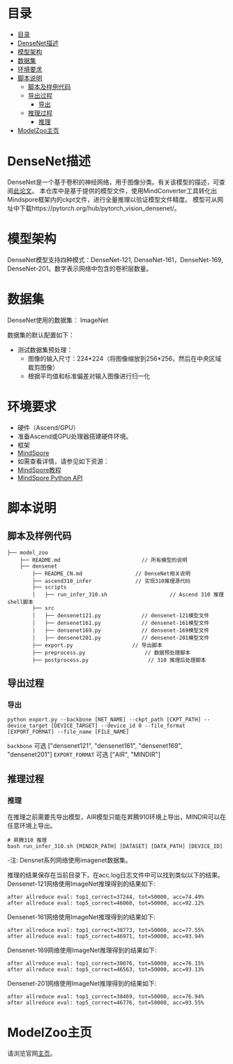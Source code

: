 # 目录

<!-- TOC -->

- [目录](#目录)
- [DenseNet描述](#densenet描述)
- [模型架构](#模型架构)
- [数据集](#数据集)
- [环境要求](#环境要求)
- [脚本说明](#脚本说明)
    - [脚本及样例代码](#脚本及样例代码)
    - [导出过程](#导出过程)
        - [导出](#导出)
    - [推理过程](#推理过程)
        - [推理](#推理)
- [ModelZoo主页](#modelzoo主页)

<!-- /TOC -->

# DenseNet描述

DenseNet是一个基于卷积的神经网络，用于图像分类。有关该模型的描述，可查阅[此论文](https://arxiv.org/abs/1608.06993)。
本仓库中是基于提供的模型文件，使用MindConverter工具转化出Mindspore框架内的ckpt文件，进行全量推理以验证模型文件精度。
模型可从网址中下载https://pytorch.org/hub/pytorch_vision_densenet/。

# 模型架构

DenseNet模型支持四种模式：DenseNet-121, DenseNet-161，DenseNet-169, DenseNet-201。数字表示网络中包含的卷积层数量。

# 数据集

DenseNet使用的数据集： ImageNet

数据集的默认配置如下：

- 测试数据集预处理：
    - 图像的输入尺寸：224\*224（将图像缩放到256\*256，然后在中央区域裁剪图像）
    - 根据平均值和标准偏差对输入图像进行归一化

# 环境要求

- 硬件（Ascend/GPU）
- 准备Ascend或GPU处理器搭建硬件环境。
- 框架
- [MindSpore](https://www.mindspore.cn/install)
- 如需查看详情，请参见如下资源：
- [MindSpore教程](https://www.mindspore.cn/tutorials/zh-CN/master/index.html)
- [MindSpore Python API](https://www.mindspore.cn/docs/zh-CN/master/index.html)

# 脚本说明

## 脚本及样例代码

```shell
├── model_zoo
    ├── README.md                          // 所有模型的说明
    ├── densenet
        ├── README_CN.md                 // DenseNet相关说明
        ├── ascend310_infer              // 实现310推理源代码
        ├── scripts
        │   ├── run_infer_310.sh                    // Ascend 310 推理shell脚本
        ├── src
        │   ├── densenet121.py             // densenet-121模型文件
        │   ├── densenet161.py             // densenet-161模型文件
        │   ├── densenet169.py             // densenet-169模型文件
        │   ├── densenet201.py             // densenet-201模型文件
        ├── export.py                   // 导出脚本
        ├── preprocess.py                   // 数据预处理脚本
        ├── postprocess.py                   // 310 推理后处理脚本
```

## 导出过程

### 导出

```shell
python export.py --backbone [NET_NAME] --ckpt_path [CKPT_PATH] --device_target [DEVICE_TARGET] --device_id 0 --file_format [EXPORT_FORMAT] --file_name [FILE_NAME]
```

`backbone` 可选 ["densenet121", "densenet161", "densenet169", "densenet201"]
`EXPORT_FORMAT` 可选 ["AIR", "MINDIR"]

## 推理过程

### 推理

在推理之前需要先导出模型，AIR模型只能在昇腾910环境上导出，MINDIR可以在任意环境上导出。

```shell
# 昇腾310 推理
bash run_infer_310.sh [MINDIR_PATH] [DATASET] [DATA_PATH] [DEVICE_ID]
```

-注: Densnet系列网络使用imagenet数据集。

推理的结果保存在当前目录下，在acc.log日志文件中可以找到类似以下的结果。
Densenet-121网络使用ImageNet推理得到的结果如下:

  ```log
  after allreduce eval: top1_correct=37244, tot=50000, acc=74.49%
  after allreduce eval: top5_correct=46060, tot=50000, acc=92.12%
  ```

Densenet-161网络使用ImageNet推理得到的结果如下:

  ```log
  after allreduce eval: top1_correct=38773, tot=50000, acc=77.55%
  after allreduce eval: top5_correct=46971, tot=50000, acc=93.94%
  ```

Densenet-169网络使用ImageNet推理得到的结果如下:

  ```log
  after allreduce eval: top1_correct=38076, tot=50000, acc=76.15%
  after allreduce eval: top5_correct=46563, tot=50000, acc=93.13%
  ```

Densenet-201网络使用ImageNet推理得到的结果如下:

  ```log
  after allreduce eval: top1_correct=38469, tot=50000, acc=76.94%
  after allreduce eval: top5_correct=46776, tot=50000, acc=93.55%
  ```

# ModelZoo主页

 请浏览官网[主页](https://gitee.com/mindspore/models)。  
